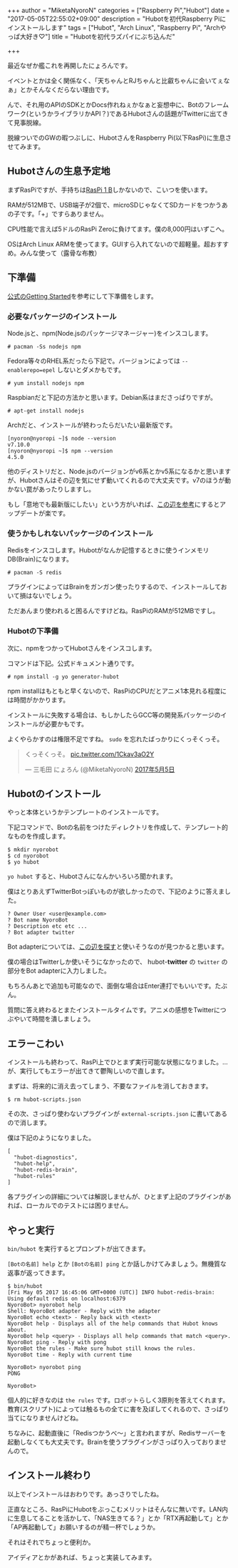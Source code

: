 +++
author = "MiketaNyoroN"
categories = ["Raspberry Pi","Hubot"]
date = "2017-05-05T22:55:02+09:00"
description = "Hubotを初代Raspberry Piにインストールします"
tags = ["Hubot", "Arch Linux", "Raspberry Pi", "Archやっぱ大好き♡"]
title = "Hubotを初代ラズパイにぶち込んだ"

+++

最近なぜか艦これを再開したにょろんです。

イベントとかは全く関係なく、「天ちゃんとRJちゃんと比叡ちゃんに会いてぇなぁ」とかそんなくだらない理由です。

んで、それ用のAPIのSDKとかDocs作れねぇかなぁと妄想中に、Botのフレームワーク(というかライブラリかAPI？)であるHubotさんの話題がTwitterに出てきて見事脱線。

脱線ついでのGWの暇つぶしに、HubotさんをRaspberry Pi(以下RasPi)に生息させてみます。

<!--more-->

## Hubotさんの生息予定地

まずRasPiですが、手持ちは[RasPi 1 B](https://www.raspberrypi.org/products/model-b/)しかないので、こいつを使います。

RAMが512MBで、USB端子が2個で、microSDじゃなくてSDカードをつかうあの子です。「+」ですらありません。

CPU性能で言えば5ドルのRasPi Zeroに負けてます。僕の8,000円はいずこへ。

OSはArch Linux ARMを使ってます。GUIすら入れてないので超軽量。超おすすめ。みんな使って（露骨な布教）


## 下準備

[公式のGetting Started](https://hubot.github.com/docs/)を参考にして下準備をします。


### 必要なパッケージのインストール

Node.jsと、npm(Node.jsのパッケージマネージャー)をインスコします。

```
# pacman -Ss nodejs npm
```

Fedora等々のRHEL系だったら下記で。バージョンによっては `--enablerepo=epel` しないとダメかもです。

```
# yum install nodejs npm
```

Raspbianだと下記の方法かと思います。Debian系はまださっぱりですが。

```
# apt-get install nodejs
```

Archだと、インストールが終わったらだいたい最新版です。

```
[nyoron@nyoropi ~]$ node --version
v7.10.0
[nyoron@nyoropi ~]$ npm --version
4.5.0
```

 他のディストリだと、Node.jsのバージョンがv6系とかv5系になるかと思いますが、Hubotさんはその辺を気にせず動いてくれるので大丈夫です。v7のほうが動かない罠があったりしますし。

 もし「意地でも最新版にしたい」という方がいれば、[この辺を参考](http://parashuto.com/rriver/tools/updating-node-js-and-npm)にするとアップデートが楽です。


 ### 使うかもしれないパッケージのインストール

 Redisをインスコします。Hubotがなんか記憶するときに使うインメモリDB(Brain)になります。

 ```
 # pacman -S redis
 ```

 プラグインによってはBrainをガンガン使ったりするので、インストールしておいて損はないでしょう。

 ただあんまり使われると困るんですけどね。RasPiのRAMが512MBですし。


 ### Hubotの下準備

次に、npmをつかってHubotさんをインスコします。

コマンドは下記。公式ドキュメント通りです。

```
# npm install -g yo generator-hubot
```

npm installはもともと早くないので、RasPiのCPUだとアニメ1本見れる程度には時間がかかります。

インストールに失敗する場合は、もしかしたらGCC等の開発系パッケージのインストールが必要かもです。

よくやらかすのは権限不足ですね。 `sudo` を忘れたばっかりにくっそくっそ。

<blockquote class="twitter-tweet" data-lang="ja"><p lang="ja" dir="ltr">くっそくっそ。 <a href="https://t.co/1Ckav3aO2Y">pic.twitter.com/1Ckav3aO2Y</a></p>&mdash; 三毛田 にょろん (@MiketaNyoroN) <a href="https://twitter.com/MiketaNyoroN/status/860517439297028097">2017年5月5日</a></blockquote>
<script async src="//platform.twitter.com/widgets.js" charset="utf-8"></script>


## Hubotのインストール

やっと本体というかテンプレートのインストールです。

下記コマンドで、Botの名前をつけたディレクトリを作成して、テンプレート的なものを作成します。

```
$ mkdir nyorobot
$ cd nyorobot
$ yo hubot
```

`yo hubot` すると、Hubotさんになんかいろいろ聞かれます。

僕はとりあえずTwitterBotっぽいものが欲しかったので、下記のように答えました。

```
? Owner User <user@example.com>
? Bot name NyoroBot
? Description etc etc ...
? Bot adapter twitter
```

Bot adapterについては、[この辺を探す](https://hubot.github.com/docs/adapters/)と使いそうなのが見つかると思います。

僕の場合はTwitterしか使いそうになかったので、 hubot-**twitter** の `twitter` の部分をBot adapterに入力しました。

もちろんあとで追加も可能なので、面倒な場合はEnter連打でもいいです。たぶん。

質問に答え終わるとまたインストールタイムです。アニメの感想をTwitterにつぶやいて時間を潰しましょう。


## エラーこわい

インストールも終わって、RasPi上でひとまず実行可能な状態になりました。…が、実行してもエラーが出てきて鬱陶しいので直します。

まずは、将来的に消え去ってしまう、不要なファイルを消しておきます。

```
$ rm hubot-scripts.json
```

その次、さっぱり使わないプラグインが `external-scripts.json` に書いてあるので消します。

僕は下記のようになりました。

```
[
  "hubot-diagnostics",
  "hubot-help",
  "hubot-redis-brain",
  "hubot-rules"
]
```

各プラグインの詳細については解説しませんが、ひとまず上記のプラグインがあれば、ローカルでのテストには困りません。


## やっと実行

`bin/hubot` を実行するとプロンプトが出てきます。

`[Botの名前] help` とか `[Botの名前] ping` とか話しかけてみましょう。無機質な返事が返ってきます。

```
$ bin/hubot
[Fri May 05 2017 16:45:06 GMT+0000 (UTC)] INFO hubot-redis-brain: Using default redis on localhost:6379
NyoroBot> nyorobot help
Shell: NyoroBot adapter - Reply with the adapter
NyoroBot echo <text> - Reply back with <text>
NyoroBot help - Displays all of the help commands that Hubot knows about.
NyoroBot help <query> - Displays all help commands that match <query>.
NyoroBot ping - Reply with pong
NyoroBot the rules - Make sure hubot still knows the rules.
NyoroBot time - Reply with current time

NyoroBot> nyorobot ping
PONG

NyoroBot>
```

個人的に好きなのは `the rules` です。ロボットらしく3原則を答えてくれます。教育(スクリプト)によっては触るもの全てに害を及ぼしてくれるので、さっぱり当てになりませんけどね。

ちなみに、起動直後に「Redisつかうべ〜」と言われますが、Redisサーバーを起動しなくても大丈夫です。Brainを使うプラグインがさっぱり入っておりませんので。


## インストール終わり

以上でインストールはおわりです。あっさりでしたね。

正直なところ、RasPiにHubotをぶっこむメリットはそんなに無いです。LAN内に生息してることを活かして、「NAS生きてる？」とか「RTX再起動して」とか「AP再起動して」お願いするのが精一杯でしょうか。

それはそれでちょっと便利か。

アイディアとかがあれば、ちょっと実装してみます。
